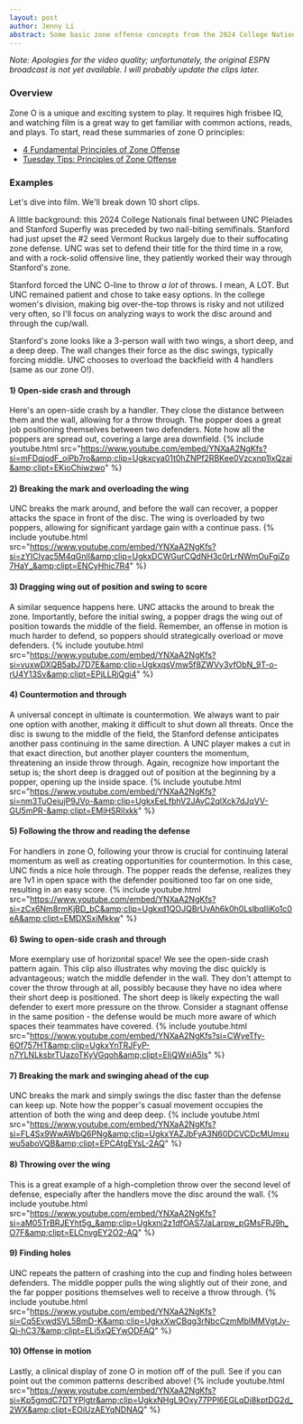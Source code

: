 ```yaml
---
layout: post
author: Jenny Li
abstract: Some basic zone offense concepts from the 2024 College Nationals final.
---
```


*Note: Apologies for the video quality; unfortunately, the original ESPN broadcast is not yet available. I will probably update the clips later.*

### Overview

Zone O is a unique and exciting system to play. It requires high frisbee IQ, and watching film is a great way to get familiar with common actions, reads, and plays. To start, read these summaries of zone O principles:
- [4 Fundamental Principles of Zone Offense](https://www.theuap.com/blog/ben-wiggins-fundamental-principles-of-zone-offense)
- [Tuesday Tips: Principles of Zone Offense](https://ultiworld.com/2021/04/20/tuesday-tips-principles-of-zone-offense/)

### Examples

Let's dive into film. We'll break down 10 short clips.

A little background: this 2024 College Nationals final between UNC Pleiades and Stanford Superfly was preceded by two nail-biting semifinals. Stanford had just upset the #2 seed Vermont Ruckus largely due to their suffocating zone defense. UNC was set to defend their title for the third time in a row, and with a rock-solid offensive line, they patiently worked their way through Stanford's zone. 

Stanford forced the UNC O-line to throw *a lot* of throws. I mean, A LOT. But UNC remained patient and chose to take easy options. In the college women's division, making big over-the-top throws is risky and not utilized very often, so I'll focus on analyzing ways to work the disc around and through the cup/wall. 

Stanford's zone looks like a 3-person wall with two wings, a short deep, and a deep deep. The wall changes their force as the disc swings, typically forcing middle. UNC chooses to overload the backfield with 4 handlers (same as our zone O!).

#### 1) Open-side crash and through
Here's an open-side crash by a handler. They close the distance between them and the wall, allowing for a throw through. The popper does a great job positioning themselves between two defenders. Note how all the poppers are spread out, covering a large area downfield.
{% include youtube.html src="https://www.youtube.com/embed/YNXaA2NgKfs?si=mFDqjodF_oiPb7ro&amp;clip=Ugkxcya01t0hZNPf2RBKee0Vzcxnp1lxQzai&amp;clipt=EKioChiwzwo" %}

#### 2) Breaking the mark and overloading the wing
UNC breaks the mark around, and before the wall can recover, a popper attacks the space in front of the disc. The wing is overloaded by two poppers, allowing for significant yardage gain with a continue pass.
{% include youtube.html src="https://www.youtube.com/embed/YNXaA2NgKfs?si=zYICIyac5M4qGnlI&amp;clip=UgkxDCWGurCQdNH3c0rLrNWmOuFgjZo7HaY_&amp;clipt=ENCyHhic7R4" %}

#### 3) Dragging wing out of position and swing to score
A similar sequence happens here. UNC attacks the around to break the zone. Importantly, before the initial swing, a popper drags the wing out of position towards the middle of the field. Remember, an offense in motion is much harder to defend, so poppers should strategically overload or move defenders.
{% include youtube.html src="https://www.youtube.com/embed/YNXaA2NgKfs?si=vuxwDXQB5abJ7D7E&amp;clip=UgkxqsVmw5f8ZWVy3vfObN_9T-o-rU4Y13Sv&amp;clipt=EPjLLRjQgi4" %}

#### 4) Countermotion and through
A universal concept in ultimate is countermotion. We always want to pair one option with another, making it difficult to shut down all threats. Once the disc is swung to the middle of the field, the Stanford defense anticipates another pass continuing in the same direction. A UNC player makes a cut in that exact direction, but another player counters the momentum, threatening an inside throw through. Again, recognize how important the setup is; the short deep is dragged out of position at the beginning by a popper, opening up the inside space.
{% include youtube.html src="https://www.youtube.com/embed/YNXaA2NgKfs?si=nm3TuOeiujP9JVo-&amp;clip=UgkxEeLfbhV2JAyC2qlXck7dJqVV-GU5mPR-&amp;clipt=EMiHSRiIxkk" %}

#### 5) Following the throw and reading the defense
For handlers in zone O, following your throw is crucial for continuing lateral momentum as well as creating opportunities for countermotion. In this case, UNC finds a nice hole through. The popper reads the defense, realizes they are 1v1 in open space with the defender positioned too far on one side, resulting in an easy score.
{% include youtube.html src="https://www.youtube.com/embed/YNXaA2NgKfs?si=zCx6Nm8rmKjBD_bC&amp;clip=Ugkxd1QOJQBrUvAh6k0h0LslbqIliKo1c0eA&amp;clipt=EMDXSxiMkkw" %}

#### 6) Swing to open-side crash and through
More exemplary use of horizontal space! We see the open-side crash pattern again. This clip also illustrates why moving the disc quickly is advantageous; watch the middle defender in the wall. They don't attempt to cover the throw through at all, possibly because they have no idea where their short deep is positioned. The short deep is likely expecting the wall defender to exert more pressure on the throw. Consider a stagnant offense in the same position - the defense would be much more aware of which spaces their teammates have covered.
{% include youtube.html src="https://www.youtube.com/embed/YNXaA2NgKfs?si=CWyeTfy-6Of757HT&amp;clip=UgkxYnTRJFyP-n7YLNLksbrTUazoTKyVGqoh&amp;clipt=EIiQWxiA5ls" %}

#### 7) Breaking the mark and swinging ahead of the cup
UNC breaks the mark and simply swings the disc faster than the defense can keep up. Note how the popper's casual movement occupies the attention of both the wing and deep deep.
{% include youtube.html src="https://www.youtube.com/embed/YNXaA2NgKfs?si=FL4Sx9WwAWbQ6PNg&amp;clip=UgkxYAZJbFyA3N60DCVCDcMUmxuwu5aboVQB&amp;clipt=EPCAtgEYsL-2AQ" %}

#### 8) Throwing over the wing
This is a great example of a high-completion throw over the second level of defense, especially after the handlers move the disc around the wall.
{% include youtube.html src="https://www.youtube.com/embed/YNXaA2NgKfs?si=aM05TrBRJEYht5g_&amp;clip=Ugkxnj2z1dfOAS7JaLarpw_pGMsFRJ9h_O7F&amp;clipt=ELCnvgEY2O2-AQ" %}

#### 9) Finding holes
UNC repeats the pattern of crashing into the cup and finding holes between defenders. The middle popper pulls the wing slightly out of their zone, and the far popper positions themselves well to receive a throw through. 
{% include youtube.html src="https://www.youtube.com/embed/YNXaA2NgKfs?si=Cq5EvwdSVL5BmD-K&amp;clip=UgkxXwCBqg3rNbcCzmMblMMVgtJv-Qi-hC37&amp;clipt=ELi5xQEYwODFAQ" %}

#### 10) Offense in motion
Lastly, a clinical display of zone O in motion off of the pull. See if you can point out the common patterns described above!
{% include youtube.html src="https://www.youtube.com/embed/YNXaA2NgKfs?si=Kp5gmdC7DTYPlgtr&amp;clip=UgkxNHgL9Oxy77PPl6EGLqDi8kptDG2d_2WX&amp;clipt=EOiUzAEYqNDNAQ" %}
